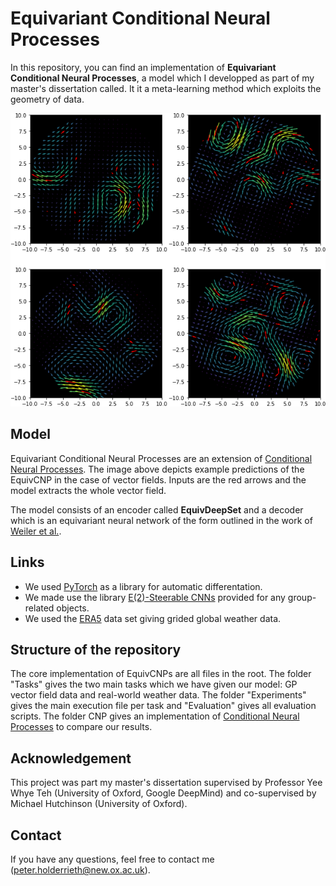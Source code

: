 
# Equivariant Conditional Neural Processes

In this repository, you can find an implementation of **Equivariant Conditional Neural Processes**,
a model which I developped as part of my master's dissertation called. 
It it a meta-learning method which exploits the geometry of data.

![alt text](https://github.com/PeterHolderrieth/EquivariantCNPs/blob/master/Evaluation/GP_div_free/Example_predictions_EquivCNP.png?raw=true)

## Model 

Equivariant Conditional Neural Processes are an extension of [Conditional Neural Processes](https://arxiv.org/abs/1807.01613). The image above depicts example
predictions of the EquivCNP in the case of vector fields. Inputs are the red arrows and the model extracts the whole
vector field.

The model consists of an encoder called **EquivDeepSet** and a decoder which is an equivariant neural network 
of the form outlined in the work of [Weiler et al.](https://arxiv.org/abs/1911.08251).

## Links
- We used [PyTorch](https://https://pytorch.org/) as a library for automatic differentation.
- We made use the library [E(2)-Steerable CNNs](https://github.com/QUVA-Lab/e2cnn)
provided for any group-related objects. 
- We used the [ERA5](https://cds.climate.copernicus.eu/cdsapp#!/dataset/reanalysis-era5-land?tab=overview) data set giving grided global weather data. 

## Structure of the repository
The core implementation of EquivCNPs are all files in the root. The folder "Tasks" gives the two main tasks which we have given our model: GP vector field data and
real-world weather data. The folder "Experiments" gives the main execution file per task and "Evaluation"
gives all evaluation scripts. The folder CNP gives an implementation of [Conditional Neural Processes](https://arxiv.org/abs/1807.01613)
to compare our results.

## Acknowledgement 
This project was part my master's dissertation supervised by Professor
Yee Whye Teh (University of Oxford, Google DeepMind) and co-supervised by Michael Hutchinson
(University of Oxford).

## Contact

If you have any questions, feel free to contact me (peter.holderrieth@new.ox.ac.uk).
